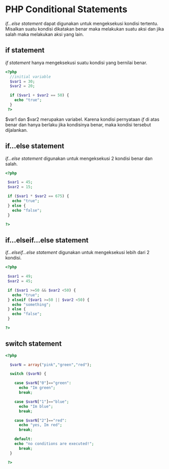 # PHP Conditional Statements
_if...else statement_ dapat digunakan untuk mengeksekusi kondisi tertentu. Misalkan suatu kondisi dikatakan benar maka melakukan suatu aksi dan jika salah maka melakukan aksi yang lain.
## if statement
_if statement_ hanya mengeksekusi suatu kondisi yang bernilai benar.
```php
<?php
  //initial variable
  $var1 = 30;
  $var2 = 20;

  if ($var1 + $var2 == 50) {
    echo "true";
  }
 ?>
 ```
 $var1 dan $var2 merupakan variabel. Karena kondisi pernyataan _if_ di atas benar dan hanya berlaku jika kondisinya benar, maka kondisi tersebut dijalankan.
 ## if...else statement
 _if...else statement_ digunakan untuk mengeksekusi 2 kondisi benar dan salah.
 ```php
 <?php

  $var1 = 45;
  $var2 = 15;

  if ($var1 * $var2 == 675) {
    echo "true";
  } else {
    echo "false";
  }

 ?>
 ```
 ## if...elseif...else statement
 _if...elseif...else statement_ digunakan untuk mengeksekusi lebih dari 2 kondisi.
 ```php
 <?php

  $var1 = 49;
  $var2 = 45;

  if ($var1 >=50 && $var2 <50) {
    echo "true";
  } elseif ($var1 >=50 || $var2 <50) {
    echo "something";
  } else {
    echo "false";
  }

 ?>
```
## switch statement
```php
<?php

  $varN = array("pink","green","red");

  switch ($varN) {

    case $varN["0"]=="green":
      echo "Im green";
      break;

    case $varN["1"]=="blue";
      echo "Im blue";
      break;

    case $varN["2"]=="red":
      echo "yes, Im red";
      break;

    default:
    echo "no conditions are executed!";
      break;
  }

 ?>
```
